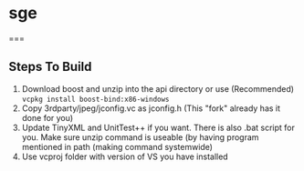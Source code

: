 # sge
===

## Steps To Build
1. Download boost and unzip into the api directory or use (Recommended) `vcpkg install boost-bind:x86-windows`
2. Copy 3rdparty/jpeg/jconfig.vc as jconfig.h (This "fork" already has it done for you)
3. Update TinyXML and UnitTest++ if you want. There is also .bat script for you. Make sure unzip command is useable (by having program mentioned in path (making command systemwide)
4. Use vcproj folder with version of VS you have installed